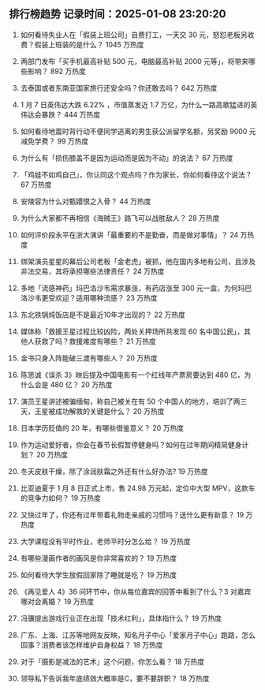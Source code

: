 
## 排行榜趋势 记录时间：2025-01-08 23:20:20
  
  1. 如何看待失业人在「假装上班公司」自费打工，一天交 30 元，怒怼老板另收费？假装上班装的是什么？ 1045 万热度
    
  2. 两部门发布「买手机最高补贴 500 元，电脑最高补贴 2000 元等」，将带来哪些影响？ 892 万热度
    
  3. 去泰国或者东南亚国家旅行还安全吗？你还敢去吗？ 642 万热度
    
  4. 1 月 7 日英伟达大跌 6.22% ，市值蒸发近 1.7 万亿，为什么一路高歌猛进的英伟达会暴跌？ 444 万热度
    
  5. 如何看待地震时背行动不便同学逃离的男生获公派留学名额，另奖励 9000 元减免学费？ 99 万热度
    
  6. 为什么有「损伤膝盖不是因为运动而是因为不动」的说法？ 67 万热度
    
  7. 「鸡娃不如鸡自己」，你认同这个观点吗？作为家长，你如何看待这个说法？ 67 万热度
    
  8. 安陵容为什么对甄嬛恨之入骨？ 44 万热度
    
  9. 为什么大家都不再相信《海贼王》路飞可以战胜敌人？ 28 万热度
    
  10. 如何评价段永平在浙大演讲「最重要的不是勤奋，而是做对事情」？ 24 万热度
    
  11. 绑架演员星星的幕后公司老板「金老虎」被抓，他在国内多地有公司，且涉及非法交易，其将承担哪些法律责任？ 24 万热度
    
  12. 多地「流感神药」玛巴洛沙韦需求暴涨，有药店涨至 300 元一盒，为何玛巴洛沙韦更受欢迎？适用哪种流感？ 23 万热度
    
  13. 东北铁锅炖饭店是不是最近10年才出现的？ 22 万热度
    
  14. 媒体称「救援王星过程比较凶险，两处关押场所共发现 60 名中国公民」，其他人获救了吗？救援难度有哪些？ 21 万热度
    
  15. 金书只身入阵能破三渡有哪些人？ 20 万热度
    
  16. 陈思诚《误杀 3》映后提及中国电影有一个红线年产票房要达到 480 亿，为什么会是 480 亿？ 20 万热度
    
  17. 演员王星讲述被骗缅甸，称自己被关在有 50 个中国人的地方，培训了两三天，王星被成功解救的关键是什么？ 20 万热度
    
  18. 日本学历贬值的 20 年，有哪些借鉴意义？ 20 万热度
    
  19. 作为运动爱好者，你会在春节长假暂停健身吗？如何在过年期间精简健身计划？ 20 万热度
    
  20. 冬天皮肤干燥，除了涂润肤霜之外还有什么好办法? 19 万热度
    
  21. 比亚迪夏于 1 月 8 日正式上市，售 24.98 万元起，定位中大型 MPV，这款车的竞争力如何？ 19 万热度
    
  22. 又快过年了，你还有过年带着礼物走亲戚的习惯吗？送什么更有新意？ 19 万热度
    
  23. 大学课程没有平时作业，老师平时分怎么给？ 19 万热度
    
  24. 有哪些漫画作者的画风是你非常喜欢的？ 19 万热度
    
  25. 如何看待大学生放假回家除了睡就是吃？ 19 万热度
    
  26. 《再见爱人 4》36 问环节中，你从每位嘉宾的回答中看到了什么？3 对嘉宾哪对会离婚？ 19 万热度
    
  27. 冯骥提出游戏行业正在出现「技术红利」，具体指什么？ 19 万热度
    
  28. 广东、上海、江苏等地网友反映，知名月子中心「爱家月子中心」跑路，怎么回事？消费者该怎样维护自身权益？ 18 万热度
    
  29. 对于「摄影是减法的艺术」这个问题，你怎么看？ 18 万热度
    
  30. 领导私下告诉我年底绩效大概率是C，要不要辞职？ 18 万热度
    